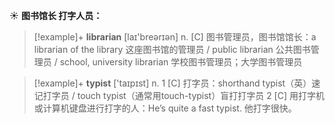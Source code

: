 ☀ <span class="category">**图书馆长 打字人员：**</span>
>[!example]+ <span class="vocabulary">**librarian**</span> [laɪ'breərɪən] 
> <span class="definition">n. [C] 图书管理员，图书馆馆长：</span>a librarian of the library 这座图书馆的管理员 / public librarian 公共图书管理员 / school, university librarian 学校图书管理员；大学图书管理员

>[!example]+ <span class="vocabulary">**typist**</span> ['taɪpɪst] 
> <span class="definition">n. 1 [C] 打字员：</span>shorthand typist（英）速记打字员 / touch typist（通常用touch-typist）盲打打字员 <span class="definition">2 [C] 用打字机或计算机键盘进行打字的人：</span>He’s quite a fast typist. 他打字很快。
